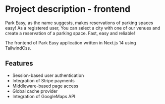 # Project description - frontend

Park Easy, as the name suggests, makes reservations of parking spaces easy! As a
registered user, You can select a city with one of our venues and create a
reservation of a parking space. Fast, easy and reliable!

The frontend of Park Easy application written in Next.js 14 using TailwindCss.

## Features

- Session-based user authentication
- Integration of Stripe payments
- Middleware-based page access
- Global cache provider
- Integration of GoogleMaps API
